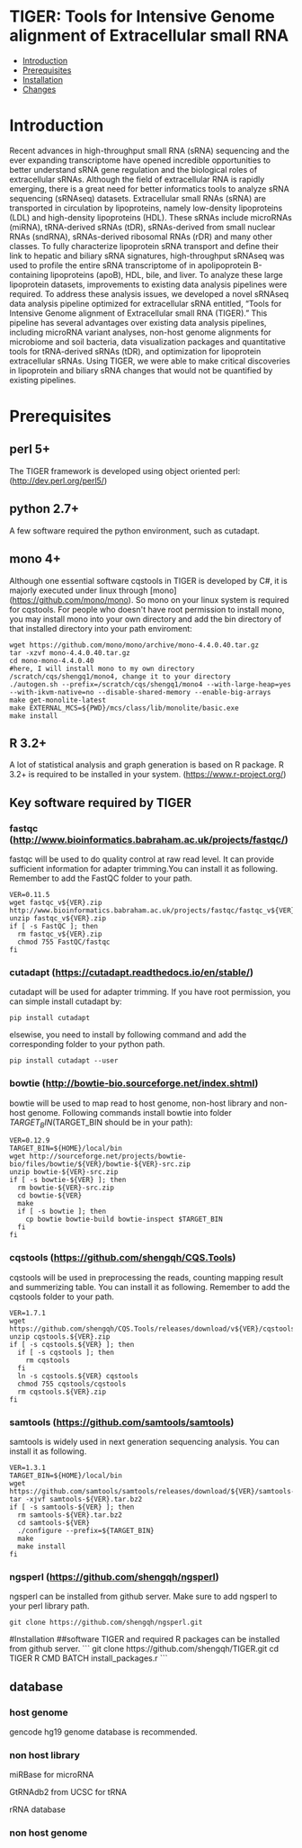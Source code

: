 TIGER: Tools for Intensive Genome alignment of Extracellular small RNA
==
* [Introduction](#Introduction)
* [Prerequisites](#Prerequisites)
* [Installation](#Installation)
* [Changes](#changes)

<a name="Introduction"/>

# Introduction

Recent advances in high-throughput small RNA (sRNA) sequencing and the ever expanding transcriptome have opened incredible opportunities to better understand sRNA gene regulation and the biological roles of extracellular sRNAs. Although the field of extracellular RNA is rapidly emerging, there is a great need for better informatics tools to analyze sRNA sequencing (sRNAseq) datasets. Extracellular small RNAs (sRNA) are transported in circulation by lipoproteins, namely low-density lipoproteins (LDL) and high-density lipoproteins (HDL). These sRNAs include microRNAs (miRNA), tRNA-derived sRNAs (tDR), sRNAs-derived from small nuclear RNAs (sndRNA), sRNAs-derived ribosomal RNAs (rDR) and many other classes. To fully characterize lipoprotein sRNA transport and define their link to hepatic and biliary sRNA signatures, high-throughput sRNAseq was used to profile the entire sRNA transcriptome of in apolipoprotein B-containing lipoproteins (apoB), HDL, bile, and liver. To analyze these large lipoprotein datasets, improvements to existing data analysis pipelines were required. To address these analysis issues, we developed a novel sRNAseq data analysis pipeline optimized for extracellular sRNA entitled, “Tools for Intensive Genome alignment of Extracellular small RNA (TIGER).” This pipeline has several advantages over existing data analysis pipelines, including microRNA variant analyses, non-host genome alignments for microbiome and soil bacteria, data visualization packages and quantitative tools for tRNA-derived sRNAs (tDR), and optimization for lipoprotein extracellular sRNAs. Using TIGER, we were able to make critical discoveries in lipoprotein and biliary sRNA changes that would not be quantified by existing pipelines.

<a name="Prerequisites"/>

# Prerequisites

## perl 5+

The TIGER framework is developed using object oriented perl: (http://dev.perl.org/perl5/)

## python 2.7+

A few software required the python environment, such as cutadapt. 

## mono 4+

Although one essential software cqstools in TIGER is developed by C#, it is majorly executed under linux through [mono] (https://github.com/mono/mono). So mono on your linux system is required for cqstools.
For people who doesn't have root permission to install mono, you may install mono into your own directory and add the bin directory of that installed directory into your path enviroment:
```
wget https://github.com/mono/mono/archive/mono-4.4.0.40.tar.gz
tar -xzvf mono-4.4.0.40.tar.gz
cd mono-mono-4.4.0.40
#here, I will install mono to my own directory /scratch/cqs/shengq1/mono4, change it to your directory
./autogen.sh --prefix=/scratch/cqs/shengq1/mono4 --with-large-heap=yes --with-ikvm-native=no --disable-shared-memory --enable-big-arrays
make get-monolite-latest
make EXTERNAL_MCS=${PWD}/mcs/class/lib/monolite/basic.exe
make install
```

## R 3.2+
A lot of statistical analysis and graph generation is based on R package. R 3.2+ is required to be installed in your system. (https://www.r-project.org/)

## Key software required by TIGER

### fastqc (http://www.bioinformatics.babraham.ac.uk/projects/fastqc/)

fastqc will be used to do quality control at raw read level. It can provide sufficient information for adapter trimming.You can install it as following. Remember to add the FastQC folder to your path.
```
VER=0.11.5
wget fastqc_v${VER}.zip http://www.bioinformatics.babraham.ac.uk/projects/fastqc/fastqc_v${VER}.zip
unzip fastqc_v${VER}.zip
if [ -s FastQC ]; then
  rm fastqc_v${VER}.zip
  chmod 755 FastQC/fastqc
fi
```

### cutadapt (https://cutadapt.readthedocs.io/en/stable/)

cutadapt will be used for adapter trimming. If you have root permission, you can simple install cutadapt by:
```
pip install cutadapt
```
elsewise, you need to install by following command and add the corresponding folder to your python path.
```
pip install cutadapt --user
```

### bowtie (http://bowtie-bio.sourceforge.net/index.shtml)

bowtie will be used to map read to host genome, non-host library and non-host genome. Following commands install bowtie into folder $TARGET_BIN ($TARGET_BIN should be in your path):
```
VER=0.12.9
TARGET_BIN=${HOME}/local/bin
wget http://sourceforge.net/projects/bowtie-bio/files/bowtie/${VER}/bowtie-${VER}-src.zip
unzip bowtie-${VER}-src.zip
if [ -s bowtie-${VER} ]; then
  rm bowtie-${VER}-src.zip
  cd bowtie-${VER}
  make
  if [ -s bowtie ]; then
    cp bowtie bowtie-build bowtie-inspect $TARGET_BIN
  fi
fi

```

### cqstools (https://github.com/shengqh/CQS.Tools)

cqstools will be used in preprocessing the reads, counting mapping result and summerizing table. You can install it as following. Remember to add the cqstools folder to your path.
```
VER=1.7.1
wget https://github.com/shengqh/CQS.Tools/releases/download/v${VER}/cqstools.${VER}.zip
unzip cqstools.${VER}.zip
if [ -s cqstools.${VER} ]; then
  if [ -s cqstools ]; then
    rm cqstools
  fi
  ln -s cqstools.${VER} cqstools
  chmod 755 cqstools/cqstools
  rm cqstools.${VER}.zip
fi
```

### samtools (https://github.com/samtools/samtools)

samtools is widely used in next generation sequencing analysis. You can install it as following.
```
VER=1.3.1
TARGET_BIN=${HOME}/local/bin
wget https://github.com/samtools/samtools/releases/download/${VER}/samtools-${VER}.tar.bz2
tar -xjvf samtools-${VER}.tar.bz2
if [ -s samtools-${VER} ]; then
  rm samtools-${VER}.tar.bz2
  cd samtools-${VER}
  ./configure --prefix=${TARGET_BIN}
  make
  make install
fi
```
### ngsperl (https://github.com/shengqh/ngsperl)

ngsperl can be installed from github server. Make sure to add ngsperl to your perl library path.
```
git clone https://github.com/shengqh/ngsperl.git
```
<a name="Installation"/>
#Installation
##software
TIGER and required R packages can be installed from github server.
```
git clone https://github.com/shengqh/TIGER.git
cd TIGER
R CMD BATCH install_packages.r
```

## database

### host genome

gencode hg19 genome database is recommended.

### non host library

miRBase for microRNA 

GtRNAdb2 from UCSC for tRNA

rRNA database

### non host genome
